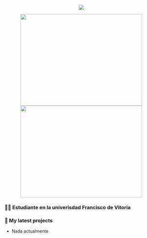 <p align="center"><a href="https://github.com/anuraghazra/github-readme-stats">
  <img align="center" src="https://github-readme-stats.vercel.app/api?username=Cachaza&show_icons=true&theme=tokyonight" />
</a></p>

<p align="center"><a href="https://wakatime.com/@Cachaza">
  <img align="center" width="400" height="300" src="https://wakatime.com/share/@Cachaza/92fd98aa-ae1d-4c8f-b875-79a30e4b3e0e.svg" />
</a>
<a href="https://wakatime.com/@Cachaza">
  <img align="center" width="400" height="300" src="https://wakatime.com/share/@Cachaza/441b4f9d-fe73-459b-b8b7-0bc514c67e5e.svg" />
</a></p>



### 👨‍🎓 Estudiante en la univerisdad Francisco de Vitoria


### 🌱 My latest projects
- Nada actualmente